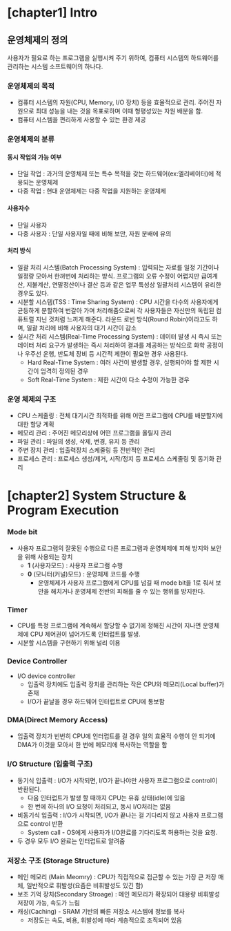 # [chapter1] Intro
## 운영체제의 정의
사용자가 필요로 하는 프로그램을 실행시켜 주기 위하여, 컴퓨터 시스템의 하드웨어를 관리하는 시스템 소프트웨어의 하나다.
### 운영체제의 목적
- 컴퓨터 시스템의 자원(CPU, Memory, I/O 장치) 등을 효율적으로 관리. 주어진 자원으로 최대 성능을 내는 것을 목표로하며 이때 형평성있는 자원 배분을 함. 
- 컴퓨터 시스템을 편리하게 사용할 수 있는 환경 제공

### 운영체제의 분류
#### 동시 작업의 가능 여부
- 단일 작업 : 과거의 운영체제 또는 특수 목적을 갖는 하드웨어(ex:엘리베이터)에 적용되는 운영체제
- 다중 작업 : 현대 운영체제는 다중 작업을 지원하는 운영체제
#### 사용자수
- 단일 사용자 
- 다중 사용자 : 단일 사용자일 때에 비해 보안, 자원 분배에 유의
#### 처리 방식
- 일괄 처리 시스템(Batch Processing System) : 입력되는 자료를 일정 기간이나 일정량 모아서 한꺼번에 처리하는 방식. 프로그램의 오류 수정이 어렵지만 급여계산, 지불계산, 연말정산이나 결산 등과 같은 업무 특성상 일괄처리 시스템이 유리한 경우도 있다.
- 시분할 시스템(TSS : Time Sharing System) : CPU 시간을 다수의 사용자에게 균등하게 분할하여 번갈아 가며 처리해줌으로써 각 사용자들은 자신만의 독립된 컴퓨트럴 지닌 것처럼 느끼게 해준다. 라운드 로빈 방식(Round Robin)이라고도 하며, 일괄 처리에 비해 사용자의 대기 시간이 감소
- 실시간 처리 시스템(Real-Time Processing System) : 데이터 발생 시 즉시 또는 데이터 처리 요구가 발생하는 즉시 처리하여 결과를 제공하는 방식으로 화학 공정이나 우주선 운행, 반도체 장비 등 시간적 제한이 필요한 경우 사용된다.
  - Hard Real-Time System : 여러 사건이 발생할 경우, 실행되어야 할 제한 시간이 엄격히 정의된 경우
  - Soft Real-Time System : 제한 시간이 다소 수정이 가능한 경우

### 운영 체제의 구조 
- CPU 스케줄링 : 전체 대기시간 최적화를 위해 어떤 프로그램에 CPU를 배분할지에 대한 할당 계획
- 메모리 관리 : 주어진 메모리상에 어떤 프로그램을 올릴지 관리
- 파일 관리 : 파일의 생성, 삭제, 변경, 유지 등 관리
- 주변 장치 관리 : 입출력장치 스케줄링 등 전반적인 관리
- 프로세스 관리 : 프로세스 생성/제거, 시작/정지 등 프로세스 스케줄링 및 동기화 관리

# [chapter2] System Structure & Program Execution

### Mode bit 
- 사용자 프로그램의 잘못된 수행으로 다른 프로그램과 운영체제에 피해 방지와 보안을 위해 사용되는 장치
  - **1** (사용자모드) : 사용자 프로그램 수행
  - **0** (모니터(커널)모드) : 운영체제 코드를 수행
    - 운영체제가 사용자 프로그램에게 CPU를 넘길 때 mode bit을 1로 줘서 보안을 해치거나 운영체제 전반의 피해를 줄 수 있는 행위를 방지한다.
### Timer
- CPU를 특정 프로그램에 계속해서 할당할 수 없기에 정해진 시간이 지나면 운영체제에 CPU 제어권이 넘어가도록 인터럽트를 발생.
- 시분할 시스템을 구현하기 위해 널리 이용
### Device Controller
- I/O device controller 
  - 입출력 장치에도 입출력 장치를 관리하는 작은 CPU와 메모리(Local buffer)가 존재
  - I/O가 끝날을 경우 하드웨어 인터럽트로 CPU에 통보함
### DMA(Direct Memory Access)
- 입출력 장치가 빈번히 CPU에 인터럽트를 걸 경우 일의 효율적 수행이 안 되기에 DMA가 이것을 모아서 한 번에 메모리에 복사하는 역할을 함

### I/O Structure (입출력 구조)
- 동기식 입출력 : I/O가 시작되면, I/O가 끝나야만 사용자 프로그램으로 control이 반환된다.
  - 다음 인터럽트가 발생 할 때까지 CPU는 유휴 상태(idle)에 있음
  - 한 번에 하나의 I/O 요청이 처리되고, 동시 I/O처리는 없음
- 비동기식 입출력 : I/O가 시작되면, I/O가 끝나는 걸 기다리지 않고 사용자 프로그램으로 control 반환
  -  System call - OS에게 사용자가 I/O완료를 기다리도록 허용하는 것을 요청.
- 두 경우 모두 I/O 완료는 인터럽트로 알려줌

### 저장소 구조 (Storage Structure)
- 메인 메모리 (Main Meomry) : CPU가 직접적으로 접근할 수 있는 가장 큰 저장 매체, 일반적으로 휘발성(요즘은 비휘발성도 있긴 함)
- 보조 기억 장치(Secondary Stroage) : 메인 메모리가 확장되어 대용량 비휘발성 저장이 가능, 속도가 느림
- 캐싱(Caching) - SRAM 기반의 빠른 저장소 시스템에 정보를 복사
  - 저장도는 속도, 비용, 휘발성에 따라 계층적으로 조직되어 있음 
